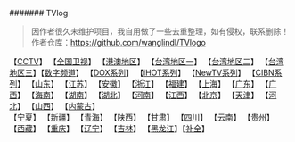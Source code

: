 ####### TVlog
> 因作者很久未维护项目，我自用做了一些去重整理，如有侵权，联系删除！作者仓库：https://github.com/wanglindl/TVlogo
> 
【[CCTV](./md/央视.md)】     【[全国卫视](./md/全国卫视.md)】     【[港澳地区](./md/港澳地区.md)】     【[台湾地区一](./md/台湾地区一.md)】     【[台湾地区二](./md/台湾地区二.md)】     【[台湾地区三](./md/台湾地区三.md)】【[数字频道](./md/数字频道.md)】     【[DOX系列](./md/DOX系列.md)】     【[iHOT系列](./md/iHOT系列.md)】     【[NewTV系列](./md/NewTV系列.md)】     【[CIBN系列](./md/CIBN系列.md)】     【[山东](./md/山东.md)】     【[江苏](./md/江苏.md)】     【[安徽](./md/安徽.md)】     【[浙江](./md/浙江.md)】     【[福建](./md/福建.md)】     【[上海](./md/上海.md)】     【[广东](./md/广东.md)】     【[广西](./md/广西.md)】     【[海南](./md/海南.md)】     【[湖南](./md/湖南.md)】     【[湖北](./md/湖北.md)】     【[河南](./md/河南.md)】     【[江西](./md/江西.md)】     【[北京](./md/北京.md)】     【[天津](./md/天津.md)】     【[河北](./md/河北.md)】     【[山西](./md/山西.md)】     【[内蒙古](./md/内蒙古.md)】          
【[宁夏](./md/宁夏.md)】     【[新疆](./md/新疆.md)】    【[青海](./md/青海.md)】     【[陕西](./md/陕西.md)】     【[甘肃](./md/甘肃.md)】     【[四川](./md/四川.md)】     【[云南](./md/云南.md)】     【[贵州](./md/贵州.md)】     【[西藏](./md/西藏.md)】     【[重庆](./md/重庆.md)】     【[辽宁](./md/辽宁.md)】     【[吉林](./md/吉林.md)】     【[黑龙江](./md/黑龙江.md)】【[补全](./md/补全.md)】
